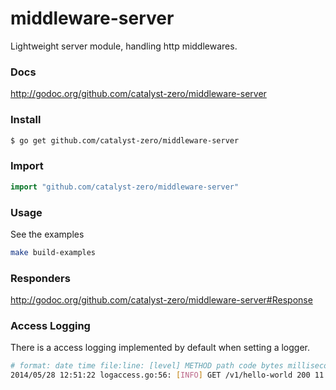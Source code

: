 # middleware-server
Lightweight server module, handling http middlewares.

### Docs
http://godoc.org/github.com/catalyst-zero/middleware-server

### Install
```bash
$ go get github.com/catalyst-zero/middleware-server
```

### Import
```go
import "github.com/catalyst-zero/middleware-server"
```

### Usage
See the examples
```bash
make build-examples
```

### Responders
http://godoc.org/github.com/catalyst-zero/middleware-server#Response

### Access Logging
There is a access logging implemented by default when setting a logger.
```bash
# format: date time file:line: [level] METHOD path code bytes milliseconds
2014/05/28 12:51:22 logaccess.go:56: [INFO] GET /v1/hello-world 200 11 0
```
